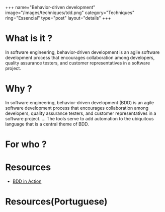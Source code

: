+++
name="Behavior-driven development"
image="/images/techniques/tdd.png"
category="Techniques"
ring="Essencial"
type="post"
layout="details"
+++

# What is it ?

In software engineering, behavior-driven development is an agile software development process that encourages collaboration among developers, quality assurance testers, and customer representatives in a software project. 

# Why ?

In software engineering, behavior-driven development (BDD) is an agile software development process that encourages collaboration among developers, quality assurance testers, and customer representatives in a software project. ... The tools serve to add automation to the ubiquitous language that is a central theme of BDD.

# For who ?

# Resources
- [BDD in Action](https://www.manning.com/books/bdd-in-action)


# Resources(Portuguese)

